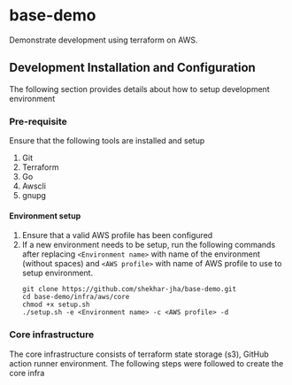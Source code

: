 
# base-demo
Demonstrate development using terraform on AWS.


## Development Installation and Configuration

The following section provides details about how to setup development environment

### Pre-requisite

Ensure that the following tools are installed and setup

1. Git
2. Terraform
3. Go
4. Awscli
5. gnupg

#### Environment setup

1. Ensure that a valid AWS profile has been configured
2. If a new environment needs to be setup, run the following commands after replacing `<Environment name>` with name of the environment (without spaces) and `<AWS profile>` with name of AWS profile to use to setup environment.
     ```
     git clone https://github.com/shekhar-jha/base-demo.git 
     cd base-demo/infra/aws/core 
     chmod +x setup.sh
     ./setup.sh -e <Environment name> -c <AWS profile> -d
     ```

### Core infrastructure

The core infrastructure consists of terraform state storage (s3), GitHub action runner environment. The following steps were followed to create the core infra
